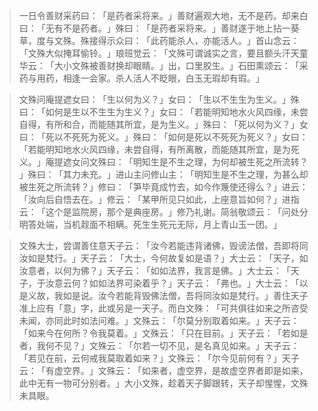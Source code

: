 > 一日令善财采药曰：​「是药者采将来。​」善财遍观大地，无不是药。却来白曰：​「无有不是药者。​」殊曰：​「是药者采将来。​」善财遂于地上拈一葵草，度与文殊。殊接得示众曰：​「此药能杀人，亦能活人。​」首山念云：​「文殊大似掩耳偷铃。​」琅班觉云：​「文殊可谓诚实之言，要且额头汗天童华云：​「大小文殊被善财换却眼睛。​」出，口里胶生。​」石田熏颂云：​「采药与用药，相逢一会家。杀人活人不眨眼，白玉无瑕却有瑕。​」

> 文殊问庵提遮女曰：​「生以何为义？​」女曰：​「生以不生生为生义。​」殊曰：​「如何是生以不生生为生义？​」女曰：​「若能明知地水火风四缘，未尝自得，有所和合，而能随其所宜，是为生义。​」殊曰：​「死以何为义？​」女曰：​「死以不死死为死义。​」殊曰：​「如何是死以不死死为死义？​」女曰：​「若能明知地水火风四缘，未尝自得，有所离散，而能随其所宜，是为死义。​」庵提遮女问文殊曰：​「明知生是不生之理，为何却被生死之所流转？​」殊曰：​「其力未充。​」进山主问修山主：​「明知生是不生之理，为甚么却被生死之所流转？​」修曰：​「笋毕竟成竹去，如今作篾使还得么？​」进云：​「汝向后自悟去在。​」修云：​「某甲所见只如此，上座意旨如何？​」进指云：​「这个是监院房，那个是典座房。​」修乃礼谢。简翁敬颂云：​「问处分明答处端，当机觌面不相瞒。死生生死元无际，月上青山玉一团。​」

> 文殊大士，尝谓善住意天子云：​「汝今若能违背诸佛，毁谤法僧，吾即将同汝如是梵行。​」天子云：​「大士，今何故复如是语？​」大士云：​「天子，如汝意者，以何为佛？​」天子云：​「如如法界，我言是佛。​」大士云：​「天子，于汝意云何？如如法界可染着乎？​」天子云：​「弗也。​」大士云：​「以是义故，我如是说。汝今若能背毁佛法僧，吾将同汝如是梵行。​」善住天子准上应有「意」字，此或另是一天子。而白文殊：​「可共俱往如来之所咨受未闻，亦同此时如法问难。​」文殊云：​「尔莫分别取着如来。​」天子云：​「如来今在何所？令我莫着。​」文殊云：​「只在目前。​」天子云：​「若如是者，我何不见？​」文殊云：​「尔若一切不见，是名真见如来。​」天子云：​「若见在前，云何戒我莫取着如来？​」文殊云：​「尔今见前何有？​」天子云：​「有虚空界。​」文殊云：​「如来者，虚空界，是故虚空界者即是如来，此中无有一物可分别者。​」大小文殊，趁着天子脚跟转，天子却惺惺，文殊未具眼。


